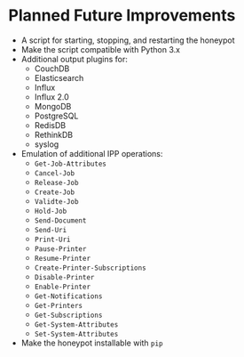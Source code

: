 # Planned Future Improvements

* A script for starting, stopping, and restarting the honeypot
* Make the script compatible with Python 3.x
* Additional output plugins for:
  * CouchDB
  * Elasticsearch
  * Influx
  * Influx 2.0
  * MongoDB
  * PostgreSQL
  * RedisDB
  * RethinkDB
  * syslog
* Emulation of additional IPP operations:
  * `Get-Job-Attributes`
  * `Cancel-Job`
  * `Release-Job`
  * `Create-Job`
  * `Validte-Job`
  * `Hold-Job`
  * `Send-Document`
  * `Send-Uri`
  * `Print-Uri`
  * `Pause-Printer`
  * `Resume-Printer`
  * `Create-Printer-Subscriptions`
  * `Disable-Printer`
  * `Enable-Printer`
  * `Get-Notifications`
  * `Get-Printers`
  * `Get-Subscriptions`
  * `Get-System-Attributes`
  * `Set-System-Attributes`
* Make the honeypot installable with `pip`
